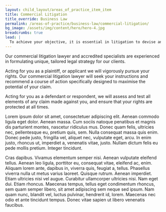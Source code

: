 ```yaml
---
layout: child_layout/areas_of_practice_item_item
title: Commercial Litigation
title_override: Business Law
permalink: /areas-of-practice/business-law/commercial-litigation/
bg_image: /assets/img/content/hero/hero-4.jpg
breadcrumbs: true
lead: |
  To achieve your objective, it is essential in litigation to devise and implement an effective legal strategy that will account for the potential twists and turns at each stage of the litigation process.
---
```


Our commercial litigation lawyer and accredited specialists are experienced in formulating unique, tailored legal strategy for our clients.

Acting for you as a plaintiff, or applicant we will vigorously pursue your rights. Our commercial litigation lawyer will seek your instructions and recommend a course of action specifically designed to maximise the potential of your claim.

Acting for you as a defendant or respondent, we will assess and test all elements of any claim made against you, and ensure that your rights are protected at all times.

Lorem ipsum dolor sit amet, consectetuer adipiscing elit. Aenean commodo ligula eget dolor. Aenean massa. Cum sociis natoque penatibus et magnis dis parturient montes, nascetur ridiculus mus. Donec quam felis, ultricies nec, pellentesque eu, pretium quis, sem. Nulla consequat massa quis enim. Donec pede justo, fringilla vel, aliquet nec, vulputate eget, arcu. In enim justo, rhoncus ut, imperdiet a, venenatis vitae, justo. Nullam dictum felis eu pede mollis pretium. Integer tincidunt.

Cras dapibus. Vivamus elementum semper nisi. Aenean vulputate eleifend tellus. Aenean leo ligula, porttitor eu, consequat vitae, eleifend ac, enim. Aliquam lorem ante, dapibus in, viverra quis, feugiat a, tellus. Phasellus viverra nulla ut metus varius laoreet. Quisque rutrum. Aenean imperdiet. Etiam ultricies nisi vel augue. Curabitur ullamcorper ultricies nisi. Nam eget dui. Etiam rhoncus. Maecenas tempus, tellus eget condimentum rhoncus, sem quam semper libero, sit amet adipiscing sem neque sed ipsum. Nam quam nunc, blandit vel, luctus pulvinar, hendrerit id, lorem. Maecenas nec odio et ante tincidunt tempus. Donec vitae sapien ut libero venenatis faucibus.